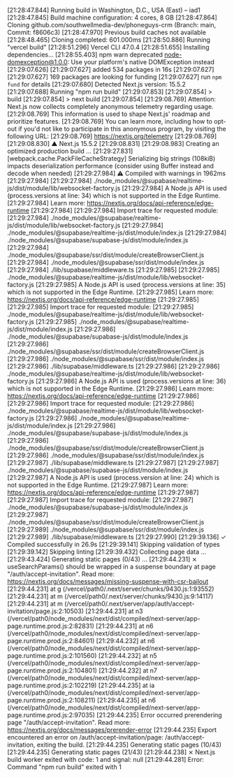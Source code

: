 [21:28:47.844] Running build in Washington, D.C., USA (East) – iad1
[21:28:47.845] Build machine configuration: 4 cores, 8 GB
[21:28:47.864] Cloning github.com/southwellmedia-dev/phoneguys-crm (Branch: main, Commit: f8606c3)
[21:28:47.970] Previous build caches not available
[21:28:48.465] Cloning completed: 601.000ms
[21:28:50.886] Running "vercel build"
[21:28:51.296] Vercel CLI 47.0.4
[21:28:51.655] Installing dependencies...
[21:28:55.403] npm warn deprecated node-domexception@1.0.0: Use your platform's native DOMException instead
[21:29:07.626] 
[21:29:07.627] added 534 packages in 16s
[21:29:07.627] 
[21:29:07.627] 169 packages are looking for funding
[21:29:07.627]   run `npm fund` for details
[21:29:07.680] Detected Next.js version: 15.5.2
[21:29:07.688] Running "npm run build"
[21:29:07.853] 
[21:29:07.854] > build
[21:29:07.854] > next build
[21:29:07.854] 
[21:29:08.769] Attention: Next.js now collects completely anonymous telemetry regarding usage.
[21:29:08.769] This information is used to shape Next.js' roadmap and prioritize features.
[21:29:08.769] You can learn more, including how to opt-out if you'd not like to participate in this anonymous program, by visiting the following URL:
[21:29:08.769] https://nextjs.org/telemetry
[21:29:08.769] 
[21:29:08.830]    ▲ Next.js 15.5.2
[21:29:08.831] 
[21:29:08.983]    Creating an optimized production build ...
[21:29:27.831] <w> [webpack.cache.PackFileCacheStrategy] Serializing big strings (108kiB) impacts deserialization performance (consider using Buffer instead and decode when needed)
[21:29:27.984]  ⚠ Compiled with warnings in 1962ms
[21:29:27.984] 
[21:29:27.984] ./node_modules/@supabase/realtime-js/dist/module/lib/websocket-factory.js
[21:29:27.984] A Node.js API is used (process.versions at line: 34) which is not supported in the Edge Runtime.
[21:29:27.984] Learn more: https://nextjs.org/docs/api-reference/edge-runtime
[21:29:27.984] 
[21:29:27.984] Import trace for requested module:
[21:29:27.984] ./node_modules/@supabase/realtime-js/dist/module/lib/websocket-factory.js
[21:29:27.984] ./node_modules/@supabase/realtime-js/dist/module/index.js
[21:29:27.984] ./node_modules/@supabase/supabase-js/dist/module/index.js
[21:29:27.984] ./node_modules/@supabase/ssr/dist/module/createBrowserClient.js
[21:29:27.984] ./node_modules/@supabase/ssr/dist/module/index.js
[21:29:27.984] ./lib/supabase/middleware.ts
[21:29:27.985] 
[21:29:27.985] ./node_modules/@supabase/realtime-js/dist/module/lib/websocket-factory.js
[21:29:27.985] A Node.js API is used (process.versions at line: 35) which is not supported in the Edge Runtime.
[21:29:27.985] Learn more: https://nextjs.org/docs/api-reference/edge-runtime
[21:29:27.985] 
[21:29:27.985] Import trace for requested module:
[21:29:27.985] ./node_modules/@supabase/realtime-js/dist/module/lib/websocket-factory.js
[21:29:27.985] ./node_modules/@supabase/realtime-js/dist/module/index.js
[21:29:27.986] ./node_modules/@supabase/supabase-js/dist/module/index.js
[21:29:27.986] ./node_modules/@supabase/ssr/dist/module/createBrowserClient.js
[21:29:27.986] ./node_modules/@supabase/ssr/dist/module/index.js
[21:29:27.986] ./lib/supabase/middleware.ts
[21:29:27.986] 
[21:29:27.986] ./node_modules/@supabase/realtime-js/dist/module/lib/websocket-factory.js
[21:29:27.986] A Node.js API is used (process.versions at line: 36) which is not supported in the Edge Runtime.
[21:29:27.986] Learn more: https://nextjs.org/docs/api-reference/edge-runtime
[21:29:27.986] 
[21:29:27.986] Import trace for requested module:
[21:29:27.986] ./node_modules/@supabase/realtime-js/dist/module/lib/websocket-factory.js
[21:29:27.986] ./node_modules/@supabase/realtime-js/dist/module/index.js
[21:29:27.986] ./node_modules/@supabase/supabase-js/dist/module/index.js
[21:29:27.986] ./node_modules/@supabase/ssr/dist/module/createBrowserClient.js
[21:29:27.986] ./node_modules/@supabase/ssr/dist/module/index.js
[21:29:27.987] ./lib/supabase/middleware.ts
[21:29:27.987] 
[21:29:27.987] ./node_modules/@supabase/supabase-js/dist/module/index.js
[21:29:27.987] A Node.js API is used (process.version at line: 24) which is not supported in the Edge Runtime.
[21:29:27.987] Learn more: https://nextjs.org/docs/api-reference/edge-runtime
[21:29:27.987] 
[21:29:27.987] Import trace for requested module:
[21:29:27.987] ./node_modules/@supabase/supabase-js/dist/module/index.js
[21:29:27.987] ./node_modules/@supabase/ssr/dist/module/createBrowserClient.js
[21:29:27.989] ./node_modules/@supabase/ssr/dist/module/index.js
[21:29:27.989] ./lib/supabase/middleware.ts
[21:29:27.990] 
[21:29:39.136]  ✓ Compiled successfully in 26.9s
[21:29:39.141]    Skipping validation of types
[21:29:39.142]    Skipping linting
[21:29:39.432]    Collecting page data ...
[21:29:43.424]    Generating static pages (0/43) ...
[21:29:44.231]  ⨯ useSearchParams() should be wrapped in a suspense boundary at page "/auth/accept-invitation". Read more: https://nextjs.org/docs/messages/missing-suspense-with-csr-bailout
[21:29:44.231]     at g (/vercel/path0/.next/server/chunks/9430.js:1:93552)
[21:29:44.231]     at m (/vercel/path0/.next/server/chunks/9430.js:9:14117)
[21:29:44.231]     at m (/vercel/path0/.next/server/app/auth/accept-invitation/page.js:2:10503)
[21:29:44.231]     at n3 (/vercel/path0/node_modules/next/dist/compiled/next-server/app-page.runtime.prod.js:2:82831)
[21:29:44.231]     at n6 (/vercel/path0/node_modules/next/dist/compiled/next-server/app-page.runtime.prod.js:2:84601)
[21:29:44.232]     at n6 (/vercel/path0/node_modules/next/dist/compiled/next-server/app-page.runtime.prod.js:2:101560)
[21:29:44.232]     at n5 (/vercel/path0/node_modules/next/dist/compiled/next-server/app-page.runtime.prod.js:2:104801)
[21:29:44.232]     at n7 (/vercel/path0/node_modules/next/dist/compiled/next-server/app-page.runtime.prod.js:2:102219)
[21:29:44.235]     at ia (/vercel/path0/node_modules/next/dist/compiled/next-server/app-page.runtime.prod.js:2:108211)
[21:29:44.235]     at n6 (/vercel/path0/node_modules/next/dist/compiled/next-server/app-page.runtime.prod.js:2:97035)
[21:29:44.235] Error occurred prerendering page "/auth/accept-invitation". Read more: https://nextjs.org/docs/messages/prerender-error
[21:29:44.235] Export encountered an error on /auth/accept-invitation/page: /auth/accept-invitation, exiting the build.
[21:29:44.235]    Generating static pages (10/43) 
[21:29:44.235]    Generating static pages (21/43) 
[21:29:44.238]  ⨯ Next.js build worker exited with code: 1 and signal: null
[21:29:44.281] Error: Command "npm run build" exited with 1